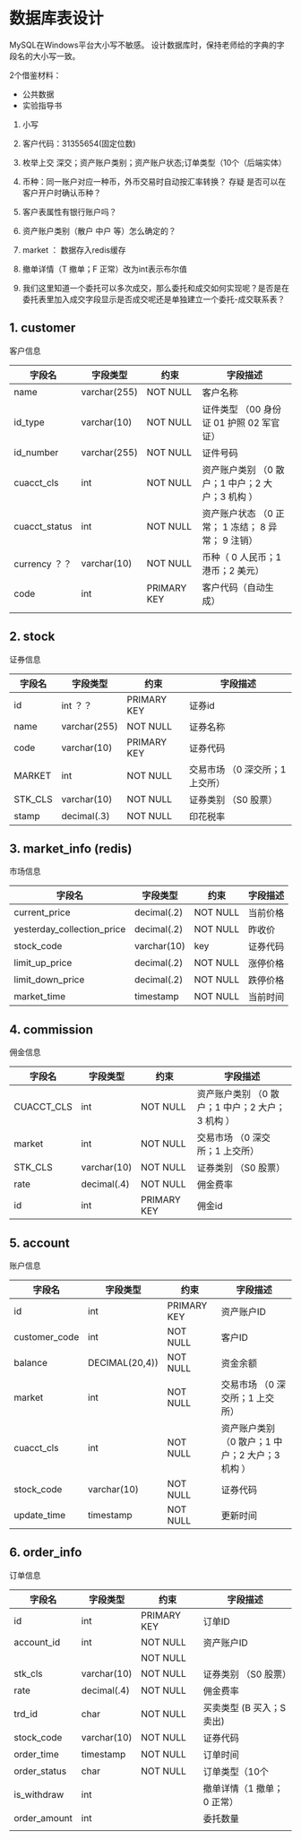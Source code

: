 # 数据库表设计
MySQL在Windows平台大小写不敏感。
设计数据库时，保持老师给的字典的字段名的大小写一致。

2个借鉴材料：
- 公共数据
- 实验指导书

1. 小写

2. 客户代码：31355654(固定位数)

3. 枚举上交 深交；资产账户类别；资产账户状态;订单类型（10个（后端实体）

4. 币种：同一账户对应一种币，外币交易时自动按汇率转换？ 存疑 是否可以在客户开户时确认币种？

5. 客户表属性有银行账户吗？

6. 资产账户类别（散户 中户 等）怎么确定的？

7. market ： 数据存入redis缓存

8. 撤单详情（T 撤单；F 正常）改为int表示布尔值

9. 我们这里知道一个委托可以多次成交，那么委托和成交如何实现呢？是否是在委托表里加入成交字段显示是否成交呢还是单独建立一个委托-成交联系表？

## 1. customer

客户信息

| 字段名           | 字段类型         | 约束          | 字段描述                            |
|---------------|--------------|-------------|---------------------------------|
| name          | varchar(255) | NOT NULL    | 客户名称                            |
| id_type       | varchar(10)  | NOT NULL    | 证件类型 （00 身份证 01 护照 02 军官证）      |
| id_number     | varchar(255) | NOT NULL    | 证件号码                            |
| cuacct_cls    | int          | NOT NULL    | 资产账户类别 （0 散户；1 中户；2 大户；3 机构 ）   |
| cuacct_status | int          | NOT NULL    | 资产账户状态 （0 正常； 1 冻结； 8 异常； 9 注销） |
| currency ？？   | varchar(10)  | NOT NULL    | 币种（ 0 人民币；1 港币；2 美元）            |
| code          | int          | PRIMARY KEY | 客户代码（自动生成）                      |
|               |              |             |                                 |

## 2. stock

证券信息

| 字段名     | 字段类型         | 约束          | 字段描述               |
|---------|--------------|-------------|--------------------|
| id      | int   ？？     | PRIMARY KEY | 证券id               |
| name    | varchar(255) | NOT NULL    | 证券名称               |
| code    | varchar(10)  | PRIMARY KEY | 证券代码               |
| MARKET  | int          | NOT NULL    | 交易市场 （0 深交所；1 上交所） |
| STK_CLS | varchar(10)  | NOT NULL    | 证券类别 （S0 股票）       |
| stamp   | decimal(.3)  | NOT NULL    | 印花税率               |


## 3. market_info  (redis)

市场信息

| 字段名                        | 字段类型        | 约束       | 字段描述 |
|----------------------------|-------------|----------|------|
| current_price              | decimal(.2) | NOT NULL | 当前价格 |
| yesterday_collection_price | decimal(.2) | NOT NULL | 昨收价  |
| stock_code                 | varchar(10) | key      | 证券代码 |
| limit_up_price             | decimal(.2) | NOT NULL | 涨停价格 |
| limit_down_price           | decimal(.2) | NOT NULL | 跌停价格 |
| market_time                | timestamp   | NOT NULL | 当前时间 |

## 4. commission

佣金信息

| 字段名        | 字段类型        | 约束          | 字段描述                          |
|------------|-------------|-------------|-------------------------------|
| CUACCT_CLS | int         | NOT NULL    | 资产账户类别 （0 散户；1 中户；2 大户；3 机构 ） |
| market     | int         | NOT NULL    | 交易市场 （0 深交所；1 上交所）            |
| STK_CLS    | varchar(10) | NOT NULL    | 证券类别 （S0 股票）                  |
| rate       | decimal(.4) | NOT NULL    | 佣金费率                          |
| id         | int         | PRIMARY KEY | 佣金id                          |

## 5. account

账户信息

| 字段名           | 字段类型           | 约束          | 字段描述                          |
|---------------|----------------|-------------|-------------------------------|
| id            | int            | PRIMARY KEY | 资产账户ID                        |
| customer_code | int            | NOT NULL    | 客户ID                          |
| balance       | DECIMAL(20,4)) | NOT NULL    | 资金余额                          |
| market        | int            | NOT NULL    | 交易市场 （0 深交所；1 上交所）            |
| cuacct_cls    | int            | NOT NULL    | 资产账户类别 （0 散户；1 中户；2 大户；3 机构 ） |
| stock_code    | varchar(10)    | NOT NULL    | 证券代码                          |
| update_time   | timestamp      | NOT NULL    | 更新时间                          |

## 6. order_info

订单信息

| 字段名          | 字段类型        | 约束          | 字段描述              |
|--------------|-------------|-------------|-------------------|
| id           | int         | PRIMARY KEY | 订单ID              |
| account_id   | int         | NOT NULL    | 资产账户ID            |
|              |             | NOT NULL    |                   |
| stk_cls      | varchar(10) | NOT NULL    | 证券类别 （S0 股票）      |
| rate         | decimal(.4) | NOT NULL    | 佣金费率              |
| trd_id       | char        | NOT NULL    | 买卖类型  (B 买入；S 卖出) |
| stock_code   | varchar(10) | NOT NULL    | 证券代码              |
| order_time   | timestamp   | NOT NULL    | 订单时间              |
| order_status | char        | NOT NULL    | 订单类型（10个          |
| is_withdraw  | int         |             | 撤单详情（1 撤单；0 正常）   |
| order_amount | int         |             | 委托数量              |
|              |             |             |                   |
